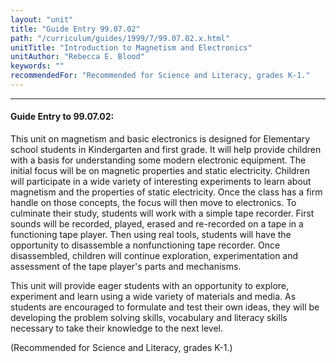 ```yaml
---
layout: "unit"
title: "Guide Entry 99.07.02"
path: "/curriculum/guides/1999/7/99.07.02.x.html"
unitTitle: "Introduction to Magnetism and Electronics"
unitAuthor: "Rebecca E. Blood"
keywords: ""
recommendedFor: "Recommended for Science and Literacy, grades K-1."
---
```

<body>
<hr/>
<h4>
Guide Entry to 99.07.02:
</h4>
This unit on magnetism and basic electronics is designed for Elementary school students in Kindergarten and first grade.  It will help provide children with a basis for understanding some modern electronic equipment.  The initial focus will be on magnetic properties and static electricity.  Children will participate in a wide variety of interesting experiments to learn about magnetism and the properties of static electricity.  Once the class has a firm handle on those concepts, the focus will then move to electronics.  To culminate their study, students will work with a simple tape recorder.  First sounds will be recorded, played, erased and re-recorded on a tape in a functioning tape player.   Then using real tools, students will have the opportunity to disassemble a nonfunctioning tape recorder.  Once disassembled, children will continue exploration, experimentation and assessment of the tape player's parts and mechanisms.
<p>
This unit will provide eager students with an opportunity to explore, experiment and learn using a wide variety of materials and media.  As students are encouraged to formulate and test their own ideas, they will be developing the problem solving skills, vocabulary and literacy skills necessary to take their knowledge to the next level.
</p>
<p>
(Recommended for Science and Literacy, grades K-1.)
</p>
</body>